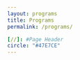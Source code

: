 ```yaml
---
layout: programs
title: Programs
permalink: /programs/

[//]: #Page Header
circle: "#47E7CE"
---
```

